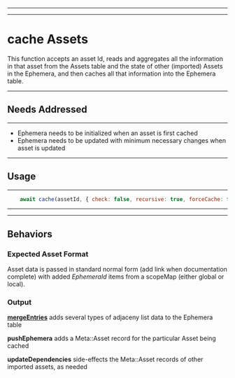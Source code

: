 
---
---

# cache Assets
This function accepts an asset Id, reads and aggregates all the information in that
asset from the Assets table and the state of other (imported) Assets in the Ephemera,
and then caches all that information into the Ephemera table.

---

## Needs Addressed

---

- Ephemera needs to be initialized when an asset is first cached
- Ephemera needs to be updated with minimum necessary changes when asset is updated

---

## Usage

---

```js
    await cache(assetId, { check: false, recursive: true, forceCache: false })
```

---
---

## Behaviors

### Expected Asset Format
Asset data is passed in standard normal form (add link when documentation complete) with added *EphemeraId* items from a scopeMap (either global or local).

### Output

[**mergeEntries**](./README.mergeEntries.md) adds several types of adjaceny list data to the Ephemera table

**pushEphemera** adds a Meta::Asset record for the particular Asset being cached

**updateDependencies** side-effects the Meta::Asset records of other imported assets, as needed
